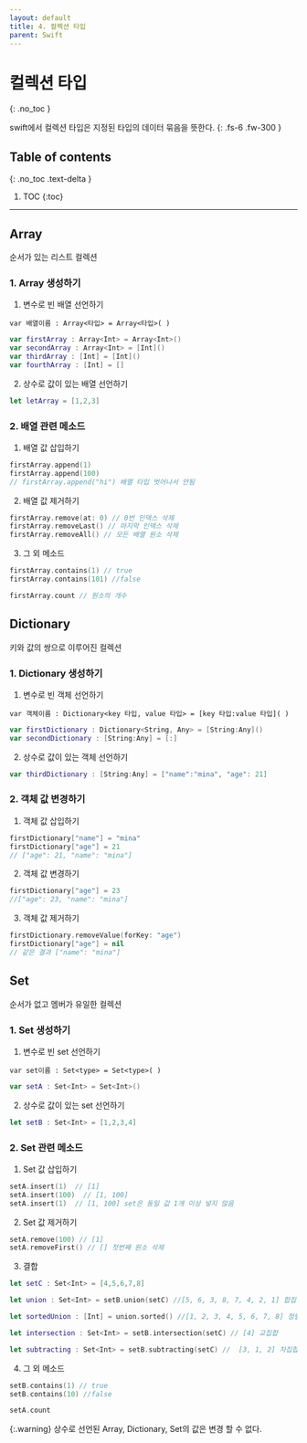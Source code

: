 ```yaml
---
layout: default
title: 4. 컬렉션 타입 
parent: Swift
---
```



# 컬렉션 타입 
{: .no_toc }

swift에서 컬렉션 타입은 지정된 타입의 데이터 묶음을 뜻한다. 
{: .fs-6 .fw-300 }


## Table of contents
{: .no_toc .text-delta }

1. TOC
{:toc}

---



## Array 
순서가 있는 리스트 컬렉션 

### 1. Array 생성하기 
1. 변수로 빈 배열 선언하기 

 `var 배열이름 : Array<타입> = Array<타입>( )`

```swift
var firstArray : Array<Int> = Array<Int>()
var secondArray : Array<Int> = [Int]()
var thirdArray : [Int] = [Int]()
var fourthArray : [Int] = []
```

2. 상수로 값이 있는 배열 선언하기 
```swift
let letArray = [1,2,3]
```

### 2. 배열 관련 메소드 

1. 배열 값 삽입하기 
```swift
firstArray.append(1)
firstArray.append(100)
// firstArray.append("hi") 배열 타입 벗어나서 안됨
```

2. 배열 값 제거하기
```swift
firstArray.remove(at: 0) // 0번 인덱스 삭제
firstArray.removeLast() // 마지막 인덱스 삭제
firstArray.removeAll() // 모든 배열 원소 삭제
```

3. 그 외 메소드 
```swift
firstArray.contains(1) // true
firstArray.contains(101) //false
```

```swift
firstArray.count // 원소의 개수
```



## Dictionary 
키와 값의 쌍으로 이루어진 컬렉션 

### 1. Dictionary 생성하기 
1. 변수로 빈 객체 선언하기 

 `var 객체이름 : Dictionary<key 타입, value 타입> = [key 타입:value 타입]( )`

```swift
var firstDictionary : Dictionary<String, Any> = [String:Any]()
var secondDictionary : [String:Any] = [:]
```

2. 상수로 값이 있는 객체 선언하기 
```swift
var thirdDictionary : [String:Any] = ["name":"mina", "age": 21]
```

### 2. 객체 값 변경하기 

1. 객체 값 삽입하기 
```swift
firstDictionary["name"] = "mina"
firstDictionary["age"] = 21
// ["age": 21, "name": "mina"]
```

2. 객체 값 변경하기 
```swift
firstDictionary["age"] = 23
//["age": 23, "name": "mina"]
```

3. 객체 값 제거하기 
```swift
firstDictionary.removeValue(forKey: "age")
firstDictionary["age"] = nil
// 같은 결과 ["name": "mina"]
```



## Set
순서가 없고 멤버가 유일한 컬렉션 

### 1. Set 생성하기 
1. 변수로 빈 set 선언하기

 `var set이름 : Set<type> = Set<type>( )`

 ```swift
 var setA : Set<Int> = Set<Int>()
 ```

2. 상수로 값이 있는 set 선언하기 
```swift
let setB : Set<Int> = [1,2,3,4]
```

### 2. Set 관련 메소드 

1. Set 값 삽입하기 
```swift
setA.insert(1)  // [1]
setA.insert(100)  // [1, 100]
setA.insert(1)  // [1, 100] set은 동일 값 1개 이상 넣지 않음
```

2. Set 값 제거하기 
```swift
setA.remove(100) // [1]
setA.removeFirst() // [] 첫번째 원소 삭제
```

3. 결합 
```swift
let setC : Set<Int> = [4,5,6,7,8]

let union : Set<Int> = setB.union(setC) //[5, 6, 3, 8, 7, 4, 2, 1] 합집합

let sortedUnion : [Int] = union.sorted() //[1, 2, 3, 4, 5, 6, 7, 8] 정렬

let intersection : Set<Int> = setB.intersection(setC) // [4] 교집합

let subtracting : Set<Int> = setB.subtracting(setC) //  [3, 1, 2] 차집합
```

4. 그 외 메소드  
```swift
setB.contains(1) // true
setB.contains(10) //false
```

```swift
setA.count
```



{:.warning}
상수로 선언된 Array, Dictionary, Set의 값은 변경 할 수 없다. 
